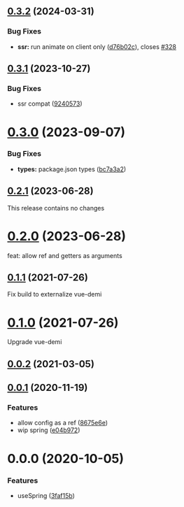 ## [0.3.2](https://github.com/posva/vue-use-spring/compare/v0.3.1...v0.3.2) (2024-03-31)

### Bug Fixes

- **ssr:** run animate on client only ([d76b02c](https://github.com/posva/vue-use-spring/commit/d76b02c1c5f9c2faa60bd7729c89b59eea3fdaa4)), closes [#328](https://github.com/posva/vue-use-spring/issues/328)

## [0.3.1](https://github.com/posva/vue-use-spring/compare/v0.3.0...v0.3.1) (2023-10-27)

### Bug Fixes

- ssr compat ([9240573](https://github.com/posva/vue-use-spring/commit/92405735cfe844bc5714571121aa1e8947427a0c))

# [0.3.0](https://github.com/posva/vue-use-spring/compare/v0.2.1...v0.3.0) (2023-09-07)

### Bug Fixes

- **types:** package.json types ([bc7a3a2](https://github.com/posva/vue-use-spring/commit/bc7a3a2381707df2c4e2db86a4efcc35babca0de))

## [0.2.1](https://github.com/posva/vue-use-spring/compare/v0.2.0...v0.2.1) (2023-06-28)

This release contains no changes

# [0.2.0](https://github.com/posva/vue-use-spring/compare/v0.1.1...v0.2.0) (2023-06-28)

feat: allow ref and getters as arguments

## [0.1.1](https://github.com/posva/vue-use-spring/compare/v0.1.0...v0.1.1) (2021-07-26)

Fix build to externalize vue-demi

# [0.1.0](https://github.com/posva/vue-use-spring/compare/v0.0.2...v0.1.0) (2021-07-26)

Upgrade vue-demi

## [0.0.2](https://github.com/posva/vue-use-spring/compare/v0.0.1...v0.0.2) (2021-03-05)

## [0.0.1](https://github.com/posva/vue-use-spring/compare/v0.0.0...v0.0.1) (2020-11-19)

### Features

- allow config as a ref ([8675e6e](https://github.com/posva/vue-use-spring/commit/8675e6e2eaf6f11eec6790b38596739ae5f1e486))
- wip spring ([e04b972](https://github.com/posva/vue-use-spring/commit/e04b972fa2093ac5dfbc114d4e0e93ef105ba7b2))

# 0.0.0 (2020-10-05)

### Features

- useSpring ([3faf15b](https://github.com/posva/vue-use-spring/commit/3faf15b3131143db85f38db759a08b0a0af32730))
